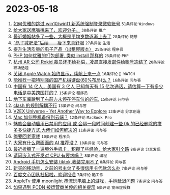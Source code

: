 # 2023-05-18

1. [如何优雅的跳过 win10/win11 新系统强制登录微软账号](https://www.v2ex.com/t/940889) `51条评论` `Windows`
1. [给大家送鹰嘴桃来了，欢迎分子。](https://www.v2ex.com/t/940945) `38条评论` `推广`
1. [最近婚姻帖多了一些，大概是平均岁数逐渐上去了](https://www.v2ex.com/t/940894) `28条评论` `随想`
1. [“彪子减肥法”后续——瘦下来真舒服](https://www.v2ex.com/t/940926) `27条评论` `生活`
1. [提升生活质量的电子产品（出租屋版本）](https://www.v2ex.com/t/940937) `25条评论` `程序员`
1. [PHP 如何优雅的打包部署, 类似 install 那样的](https://www.v2ex.com/t/940901) `25条评论` `PHP`
1. [杭州 AR 公司 Rokid 裁员还不给补偿，凌晨直接发邮件给账号冻结了](https://www.v2ex.com/t/940941) `20条评论` `职场话题`
1. [关闭 Apple Watch 始终显示，续航上来一点](https://www.v2ex.com/t/940893) `16条评论` ` WATCH`
1. [能推荐一把特别骚的国产机械键盘(60%布局)么？](https://www.v2ex.com/t/940883) `16条评论` `问与答`
1. [中国有 14 亿人，美国有 3 亿人 已知每天有 15 亿次通话，请估算一下有多少电话是中美跨国打的？](https://www.v2ex.com/t/940947) `15条评论` `程序员`
1. [地下车库蹭到了右前方未停在停车位的的车.](https://www.v2ex.com/t/940878) `15条评论` `问与答`
1. [clash 的规则解耦不行](https://www.v2ex.com/t/940913) `13条评论` `问与答`
1. [V2EX Universe - Yet Another Way to Explore](https://www.v2ex.com/t/940876) `13条评论` `分享创造`
1. [Mac 如何整机备份到云端？](https://www.v2ex.com/t/940918) `12条评论` `MacBook Pro`
1. [魅族会自动启用已禁用的应用 或 会隔一段时间创建一些 0k 的已经删除的拼多多快捷方式,大佬们如何解决的](https://www.v2ex.com/t/940898) `11条评论` `问与答`
1. [俺要回老家喽](https://www.v2ex.com/t/940936) `10条评论` `程序员`
1. [大家有什么帮画画的 AI 推荐没？](https://www.v2ex.com/t/940897) `10条评论` `问与答`
1. [最近折腾了一遍境外手机卡，积攒了些经验，给大家引个路](https://www.v2ex.com/t/940931) `8条评论` `分享发现`
1. [请问嵌入式开发对 CPU 有要求吗？](https://www.v2ex.com/t/940912) `8条评论` `编程`
1. [Android 手机怎么安装 tiktok,我装完用不了](https://www.v2ex.com/t/940899) `8条评论` `问与答`
1. [新买的移动号，之前的号主欠了多很信用卡代款怎么办](https://www.v2ex.com/t/940924) `7条评论` `问与答`
1. [百度文心团队社招啦，欢迎投递](https://www.v2ex.com/t/940914) `7条评论` `酷工作`
1. [AppleTv 使用 moonlight 串流玩电脑上的游戏，手柄延迟问题](https://www.v2ex.com/t/940882) `7条评论` `问与答`
1. [如果遇到 PCDN 被运营商关停的相关提示](https://www.v2ex.com/t/940902) `6条评论` `宽带症候群`
